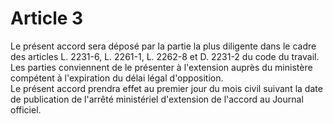 # Article 3

  
Le présent accord sera déposé par la partie la plus diligente dans le cadre des articles L. 2231-6, L. 2261-1, L. 2262-8 et D. 2231-2 du code du travail.  
Les parties conviennent de le présenter à l'extension auprès du ministère compétent à l'expiration du délai légal d'opposition.  
Le présent accord prendra effet au premier jour du mois civil suivant la date de publication de l'arrêté ministériel d'extension de l'accord au Journal officiel.

